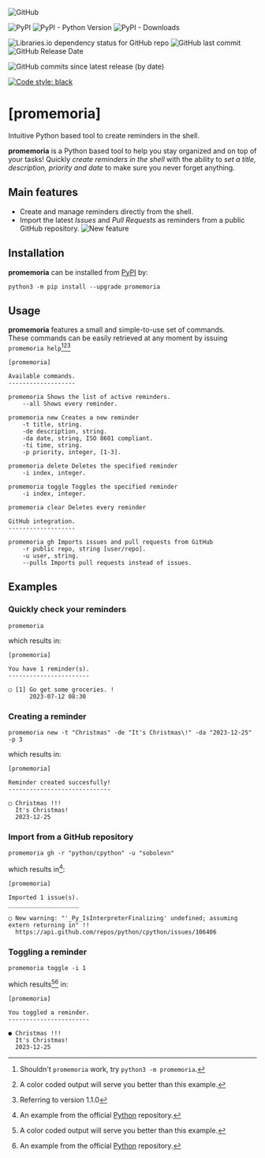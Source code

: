 ![GitHub](https://img.shields.io/github/license/diantonioandrea/promemoria)

![PyPI](https://img.shields.io/pypi/v/promemoria?label=promemoria%20on%20pypi)
![PyPI - Python Version](https://img.shields.io/pypi/pyversions/promemoria)
![PyPI - Downloads](https://img.shields.io/pypi/dm/promemoria)

![Libraries.io dependency status for GitHub repo](https://img.shields.io/librariesio/github/diantonioandrea/promemoria)
![GitHub last commit](https://img.shields.io/github/last-commit/diantonioandrea/promemoria)
![GitHub Release Date](https://img.shields.io/github/release-date/diantonioandrea/promemoria)

![GitHub commits since latest release (by date)](https://img.shields.io/github/commits-since/diantonioandrea/promemoria/latest)

[![Code style: black](https://img.shields.io/badge/code%20style-black-000000.svg)](https://github.com/psf/black)

# [promemoria]

Intuitive Python based tool to create reminders in the shell.

**promemoria** is a Python based tool to help you stay organized and on top of your tasks! Quickly *create reminders in the shell* with the ability to *set a title, description, priority and date* to make sure you never forget anything.

## Main features

- Create and manage reminders directly from the shell.
- Import the latest *Issues* and *Pull Requests* as reminders from a public GitHub repository. ![New feature](https://img.shields.io/badge/new-green)

## Installation

**promemoria** can be installed from [PyPI](https://pypi.org) by:

```
python3 -m pip install --upgrade promemoria
```

## Usage

**promemoria** features a small and simple-to-use set of commands.  
These commands can be easily retrieved at any moment by issuing `promemoria help`[^1][^2][^3]

[^1]: Shouldn't `promemoria` work, try `python3 -m promemoria`.

[^2]: A color coded output will serve you better than this example.

[^3]: Referring to version 1.1.0

```
[promemoria]

Available commands.
-------------------

promemoria Shows the list of active reminders.
    --all Shows every reminder.

promemoria new Creates a new reminder
    -t title, string.
    -de description, string. 
    -da date, string, ISO 8601 compliant.
    -ti time, string.
    -p priority, integer, [1-3].

promemoria delete Deletes the specified reminder
    -i index, integer.

promemoria toggle Toggles the specified reminder
    -i index, integer.

promemoria clear Deletes every reminder

GitHub integration.
-------------------

promemoria gh Imports issues and pull requests from GitHub
    -r public repo, string [user/repo].
    -u user, string.
    --pulls Imports pull requests instead of issues.
```

## Examples

### Quickly check your reminders

```
promemoria
```

which results in:

```
[promemoria]

You have 1 reminder(s).
-----------------------

◯ [1] Go get some groceries. !
      2023-07-12 08:30
```

### Creating a reminder

```
promemoria new -t "Christmas" -de "It's Christmas\!" -da "2023-12-25" -p 3
```

which results in:

```
[promemoria]

Reminder created succesfully!
-----------------------------

◯ Christmas !!!
  It's Christmas!
  2023-12-25
```

### Import from a GitHub repository

```
promemoria gh -r "python/cpython" -u "sobolevn"
```

which results in[^5]:

[^5]: An example from the official [Python](https://github.com/python/cpython) repository.

```
[promemoria]

Imported 1 issue(s).
____________________

◯ New warning: "'_Py_IsInterpreterFinalizing' undefined; assuming extern returning in" !!
  https://api.github.com/repos/python/cpython/issues/106406
```

### Toggling a reminder

```
promemoria toggle -i 1
````

which results[^2][^5] in:

[^5]: The mark changes and the title gets dimmed.

```
[promemoria]

You toggled a reminder.
-----------------------

● Christmas !!!
  It's Christmas!
  2023-12-25
```
